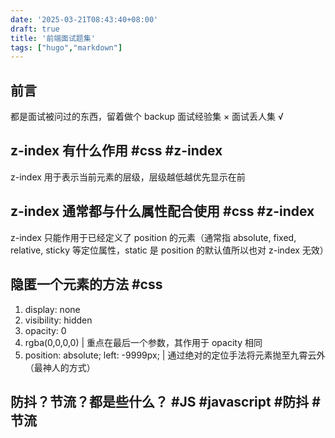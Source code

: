 ```yaml
---
date: '2025-03-21T08:43:40+08:00'
draft: true
title: '前端面试题集'
tags: ["hugo","markdown"]
---
```


##  前言

都是面试被问过的东西，留着做个 backup
面试经验集 ×
面试丢人集 √

##  z-index 有什么作用 \#css \#z-index

z-index 用于表示当前元素的层级，层级越低越优先显示在前

##  z-index 通常都与什么属性配合使用 \#css \#z-index

z-index 只能作用于已经定义了 position 的元素（通常指 absolute, fixed, relative, sticky 等定位属性，static 是 position 的默认值所以也对 z-index 无效）

##  隐匿一个元素的方法 \#css

1.  display: none
2.  visibility: hidden
3.  opacity: 0
4.  rgba(0,0,0,0) \| 重点在最后一个参数，其作用于 opacity 相同
5.  position: absolute; left: -9999px; \| 通过绝对的定位手法将元素抛至九霄云外（最神人的方式）

##  防抖？节流？都是些什么？ \#JS \#javascript \#防抖 \#节流
